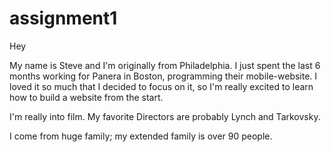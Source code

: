 # assignment1

Hey

My name is Steve and I'm originally from Philadelphia. I just spent the last 6 months working for Panera in Boston, programming their mobile-website. I loved it so much that I decided to focus on it, so I'm really excited to learn how to build a website from the start. 

I'm really into film. My favorite Directors are probably Lynch and Tarkovsky. 

I come from huge family; my extended family is over 90 people. 
